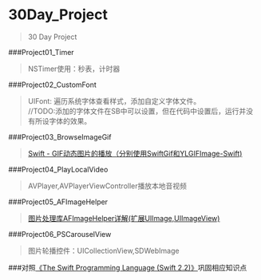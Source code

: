 # 30Day_Project
>30 Day Project

###Project01_Timer
>NSTimer使用：秒表，计时器

###Project02_CustomFont
>UIFont: 遍历系统字体查看样式，添加自定义字体文件。    
>//TODO:添加的字体文件在SB中可以设置，但在代码中设置后，运行并没有所设字体的效果。

###Project03_BrowseImageGif
>[Swift - GIF动态图片的播放（分别使用SwiftGif和YLGIFImage-Swift)](http://www.hangge.com/blog/cache/detail_1060.html)

###Project04_PlayLocalVideo
>AVPlayer,AVPlayerViewController播放本地音视频

###Project05_AFImageHelper
>[图片处理库AFImageHelper详解(扩展UIImage,UIImageView)](http://www.hangge.com/blog/cache/detail_975.html)

###Project06_PSCarouselView
>图片轮播控件：UICollectionView,SDWebImage

###对照[《The Swift Programming Language (Swift 2.2)》](https://developer.apple.com/library/prerelease/ios/documentation/Swift/Conceptual/Swift_Programming_Language/index.html#//apple_ref/doc/uid/TP40014097-CH3-ID0)巩固相应知识点

